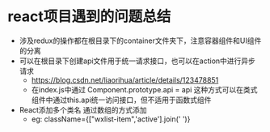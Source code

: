 # react项目遇到的问题总结
+ 涉及redux的操作都在根目录下的container文件夹下，注意容器组件和UI组件的分离
+ 可以在根目录下创建api文件用于统一请求接口，也可以在action中进行异步请求
    - https://blog.csdn.net/liaorihua/article/details/123478851
    - 在index.js中通过
        Component.prototype.api = api
        这种方式可以在类式组件中通过this.api统一访问接口，但不适用于函数式组件
+ React添加多个类名  通过数组的方式添加
    - eg: className={["wxlist-item",'active'].join(' ')}

